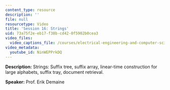 ```yaml
---
content_type: resource
description: ''
file: null
resourcetype: Video
title: 'Session 16: Strings'
uid: 73a75f2e-eb17-f38b-cd42-0f5902b0cea3
video_files:
  video_captions_file: /courses/electrical-engineering-and-computer-science/6-851-advanced-data-structures-spring-2012/lecture-videos/session-16-strings/NinWEPPrkDQ.vtt
video_metadata:
  youtube_id: NinWEPPrkDQ
---
```


**Description:** Strings: Suffix tree, suffix array, linear-time construction for large alphabets, suffix tray, document retrieval.

**Speaker:** Prof. Erik Demaine